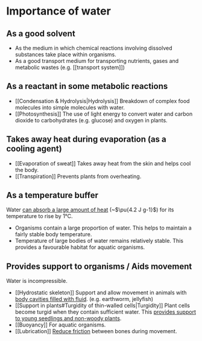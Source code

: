 # Importance of water

## As a good solvent
- As the medium in which <span class="hi-green">chemical reactions</span> involving dissolved substances take place within organisms.
- As a good <span class="hi-green">transport medium</span> for transporting nutrients, gases and metabolic wastes (e.g. [[transport system]])

## As a reactant in some metabolic reactions
- [[Condensation & Hydrolysis|Hydrolysis]]
  Breakdown of complex food molecules into simple molecules with water.
- [[Photosynthesis]]
  The use of light energy to convert water and carbon dioxide to carbohydrates (e.g. glucose) and oxygen in plants.

## Takes away heat during evaporation (as a cooling agent)
- [[Evaporation of sweat]]
  Takes away heat from the skin and helps cool the body.
- [[Transpiration]]
  Prevents plants from overheating.

## As a temperature buffer
Water <u>can absorb a large amount of heat</u> (~$\pu{4.2 J g-1}$) for its temperature to rise by 1°C.
- Organisms contain a large proportion of water. This helps to <span class="hi-green">maintain a fairly stable body temperature</span>.
- Temperature of large bodies of water remains relatively stable. This provides a <span class="hi-green">favourable habitat for aquatic organisms</span>.

## Provides support to organisms / Aids movement
Water is <span class="hi-blue">incompressible</span>.
- [[Hydrostatic skeleton]]
  Support and allow movement in animals with <u>body cavities filled with fluid</u>. (e.g. earthworm, jellyfish)
- [[Support in plants#Turgidity of thin-walled cells|Turgidity]]
  Plant cells become turgid when they contain sufficient water. This <u>provides support to young seedlings and non-woody plants</u>.
- [[Buoyancy]]
  For aquatic organisms.
- [[Lubrication]]
  <u>Reduce friction</u> between bones during movement.
